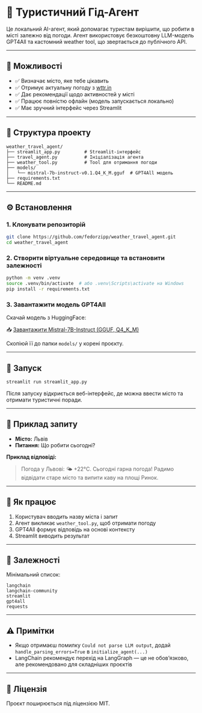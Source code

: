 # 🧳 Туристичний Гід-Агент

Це локальний AI-агент, який допомагає туристам вирішити, що робити в місті залежно від погоди. Агент використовує безкоштовну LLM-модель GPT4All та кастомний weather tool, що звертається до публічного API.

---

## 🔧 Можливості

- ✅ Визначає місто, яке тебе цікавить
- ✅ Отримує актуальну погоду з [wttr.in](https://wttr.in/)
- ✅ Дає рекомендації щодо активностей у місті
- ✅ Працює повністю офлайн (модель запускається локально)
- ✅ Має зручний інтерфейс через Streamlit

---

## 📁 Структура проекту

```
weather_travel_agent/
├── streamlit_app.py         # Streamlit-інтерфейс
├── travel_agent.py          # Ініціалізація агента
├── weather_tool.py          # Tool для отримання погоди
├── models/
│   └── mistral-7b-instruct-v0.1.Q4_K_M.gguf  # GPT4All модель
├── requirements.txt
└── README.md
```

---

## ⚙️ Встановлення

### 1. Клонувати репозиторій

```bash
git clone https://github.com/fedorzipp/weather_travel_agent.git
cd weather_travel_agent
```

### 2. Створити віртуальне середовище та встановити залежності

```bash
python -m venv .venv
source .venv/bin/activate  # або .venv\Scripts\activate на Windows
pip install -r requirements.txt
```

### 3. Завантажити модель GPT4All

Скачай модель з HuggingFace:

📥 [Завантажити Mistral-7B-Instruct (GGUF, Q4_K_M)](https://huggingface.co/TheBloke/Mistral-7B-Instruct-v0.1-GGUF/resolve/main/mistral-7b-instruct-v0.1.Q4_K_M.gguf)

Скопіюй її до папки `models/` у корені проєкту.

---

## 🚀 Запуск

```bash
streamlit run streamlit_app.py
```

Після запуску відкриється веб-інтерфейс, де можна ввести місто та отримати туристичні поради.

---

## 🧠 Приклад запиту

- **Місто:** Львів
- **Питання:** Що робити сьогодні?

**Приклад відповіді:**

> Погода у Львові: 🌤 +22°C. Сьогодні гарна погода! Радимо відвідати старе місто та випити каву на площі Ринок.

---

## 🧩 Як працює

1. Користувач вводить назву міста і запит
2. Агент викликає `weather_tool.py`, щоб отримати погоду
3. GPT4All формує відповідь на основі контексту
4. Streamlit виводить результат

---

## 📝 Залежності

Мінімальний список:
```text
langchain
langchain-community
streamlit
gpt4all
requests
```

---

## ⚠️ Примітки

- Якщо отримаєш помилку `Could not parse LLM output`, додай `handle_parsing_errors=True` в `initialize_agent(...)`
- LangChain рекомендує перехід на LangGraph — це не обов’язково, але рекомендовано для складніших проєктів

---

## 📜 Ліцензія

Проєкт поширюється під ліцензією MIT.
